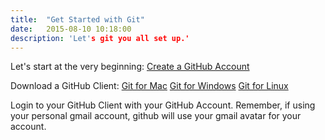 ```yaml
---
title:  "Get Started with Git"
date:   2015-08-10 10:18:00
description: 'Let's git you all set up.'
---
```


Let's start at the very beginning:
[Create a GitHub Account](https://github.com/)

Download a GitHub Client:
[Git for Mac](https://mac.github.com/) 
[Git for Windows](https://msysgit.github.io/)
[Git for Linux](https://git-scm.com/downloads)

Login to your GitHub Client with your GitHub Account. Remember, if using your personal gmail account, github will use your gmail avatar for your account. 




